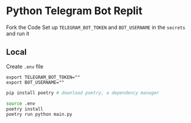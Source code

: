 # Python Telegram Bot Replit

Fork the Code
Set up `TELEGRAM_BOT_TOKEN` and `BOT_USERNAME` in the `secrets` and run it

## Local
Create `.env` file

```shell
export TELEGRAM_BOT_TOKEN=""
export BOT_USERNAME=""
```


```bash
pip install poetry # download poetry, a dependency manager

source .env
poetry install
poetry run python main.py
```
